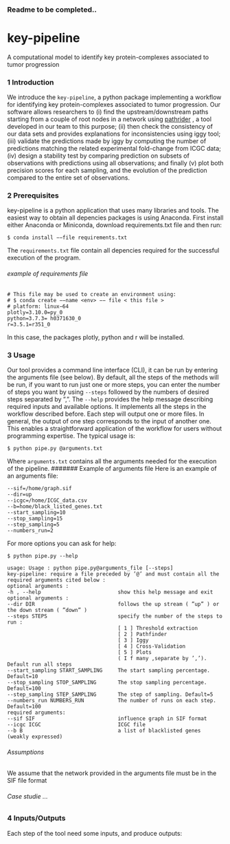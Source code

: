 ### Readme to be completed..
# key-pipeline
A computational model to identify key protein-complexes associated to tumor progression
### 1 Introduction
We introduce the ```key-pipeline```, a python package implementing a workflow for identifying key protein-complexes associated to tumor progression. Our software allows researchers to (i) find the upstream/downstream paths starting from a
couple of root nodes in a network using [pathrider](https://github.com/arnaudporet/pathrider) , a tool developed in our team
to this purpose; (ii) then check the consistency of our data sets and provides explanations for inconsistencies using iggy tool; (iii) validate the predictions made by iggy by computing the number of predictions matching the related experimental fold-change from ICGC data; (iv) design a stability test by comparing prediction on subsets of observations with predictions using all observations; and finally (v) plot both precision scores for each sampling, and the evolution of the prediction compared to the entire set of observations.
### 2 Prerequisites
key-pipeline is a python application that uses many libraries and tools. The easiest way to obtain all depencies packages is using Anaconda. First install either Anaconda or Miniconda, download requirements.txt file and then run:

```
$ conda install −−file requirements.txt
```
The ```requirements.txt``` file contain all depencies required for the successful execution of the program.
###### example of requirements file
```
# This file may be used to create an environment using:
# $ conda create −−name <env> −− file < this file >
# platform: linux−64
plotly=3.10.0=py_0
python=3.7.3= h0371630_0
r=3.5.1=r351_0
```
In this case, the packages plotly, python and r will be installed.
### 3 Usage
Our tool provides a command line interface (CLI), it can be run by entering the arguments file (see below). By default, all the steps of the methods will be run, if you want to run just one or more steps, you can enter the number of steps you want by using ```--steps``` followed by the numbers of desired steps separated by ”,”. The ```--help``` provides the help message describing required inputs and available options. It implements all the steps in the workflow described before. Each step will output one or more files. In general, the output of one step corresponds to the input of another one. This enables a straightforward application of the workflow for users without programming expertise. The typical usage is:
```
$ python pipe.py @arguments.txt
```
Where ```arguments.txt``` contains all the arguments needed for the execution of the pipeline.
####### Example of arguments file
Here is an example of an arguments file:
```
--sif=/home/graph.sif
--dir=up
--icgc=/home/ICGC_data.csv
--b=home/black_listed_genes.txt
--start_sampling=10
--stop_sampling=15
--step_sampling=5
--numbers_run=2
```
For more options you can ask for help:
```
$ python pipe.py --help
```
```
usage: Usage : python pipe.py@arguments_file [--steps]
key-pipeline: require a file preceded by ’@’ and must contain all the required arguments cited below :
optional arguments :
-h , --help                         show this help message and exit
optional arguments :
--dir DIR                           follows the up stream ( ”up” ) or the down stream ( ”down” )
--steps STEPS                       specify the number of the steps to run :
                                    [ 1 ] Threshold extraction
                                    [ 2 ] Pathfinder
                                    [ 3 ] Iggy
                                    [ 4 ] Cross-Validation
                                    [ 5 ] Plots
                                    ( I f many ,separate by ’,’). Default run all steps
--start_sampling START_SAMPLING     The start sampling percentage. Default=10
--stop_sampling STOP_SAMPLING       The stop sampling percentage. Default=100
--step_sampling STEP_SAMPLING       The step of sampling. Default=5
--numbers_run NUMBERS_RUN           The number of runs on each step. Default=100
required arguments:
--sif SIF                           influence graph in SIF format
--icgc ICGC                         ICGC file
--b B                               a list of blacklisted genes (weakly expressed)
```
###### Assumptions 
We assume that the network provided in the arguments file must be in the SIF file format
###### Case studie ...
### 4 Inputs/Outputs
Each step of the tool need some inputs, and produce outputs:
